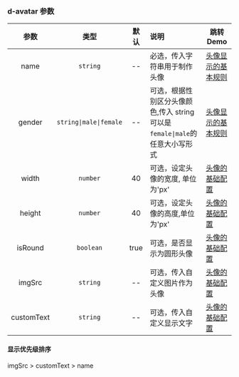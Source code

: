 ### d-avatar 参数

|    参数    |          类型          | 默认 | 说明                                                                        | 跳转 Demo                                                     |
| :--------: | :--------------------: | :--: | :-------------------------------------------------------------------------- | ------------------------------------------------------------- |
|    name    |        `string`        |  --  | 必选，传入字符串用于制作头像                                                | [头像显示的基本规则](/components/avatar/demo#basic-rules)     |
|   gender   | `string\|male\|female` |  --  | 可选，根据性别区分头像颜色,传入 string 可以是`female\|male`的任意大小写形式 | [头像显示的基本规则](/components/avatar/demo#basic-rules)     |
|   width    |        `number`        |  40  | 可选，设定头像的宽度, 单位为'px'                                            | [头像的基础配置](/components/avatar/demo#basic-configuration) |
|   height   |        `number`        |  40  | 可选，设定头像的高度,单位为'px'                                             | [头像的基础配置](/components/avatar/demo#basic-configuration) |
|  isRound   |       `boolean`        | true | 可选，是否显示为圆形头像                                                    | [头像的基础配置](/components/avatar/demo#basic-configuration) |
|   imgSrc   |        `string`        |  --  | 可选，传入自定义图片作为头像                                                | [头像的基础配置](/components/avatar/demo#basic-configuration) |
| customText |        `string`        |  --  | 可选，传入自定义显示文字                                                    | [头像的基础配置](/components/avatar/demo#basic-configuration) |

#### 显示优先级排序

imgSrc > customText > name
